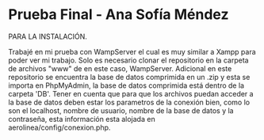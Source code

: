 # Prueba Final - Ana Sofía Méndez

PARA LA INSTALACIÓN.

Trabajé en mi prueba con WampServer el cual es muy similar a Xampp para poder ver mi trabajo. Solo es necesario clonar el repositorio en la carpeta de archivos "www" 
de en este caso, WampServer. Adicional en este repositorio se encuentra la base de datos comprimida en un .zip y esta se importa en PhpMyAdmin, la base de datos 
comprimida está dentro de la carpeta 'DB'. Tener en cuenta que para que los archivos puedan acceder a la base de datos deben estar los parametros de la conexión bien, como lo son el localhost, nombre de 
usuario, nombre de la base de datos y la contraseña, esta información esta alojada en aerolinea/config/conexion.php.
